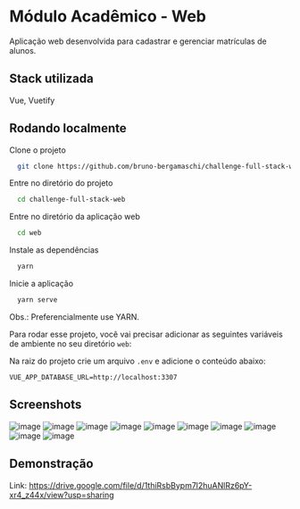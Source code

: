 
# Módulo Acadêmico - Web

Aplicação web desenvolvida para cadastrar e gerenciar matrículas de alunos.


## Stack utilizada

Vue, Vuetify

## Rodando localmente

Clone o projeto

```bash
  git clone https://github.com/bruno-bergamaschi/challenge-full-stack-web.git
```

Entre no diretório do projeto

```bash
  cd challenge-full-stack-web
```

Entre no diretório da aplicação web

```bash
  cd web
```

Instale as dependências

```bash
  yarn
```

Inicie a aplicação

```bash
  yarn serve
```

Obs.: Preferencialmente use YARN.

Para rodar esse projeto, você vai precisar adicionar as seguintes variáveis de ambiente no seu diretório `web`:

Na raiz do projeto crie um arquivo `.env` e adicione o conteúdo abaixo:

`VUE_APP_DATABASE_URL=http://localhost:3307`

## Screenshots

![image](https://user-images.githubusercontent.com/52868587/194387236-6b66a4ec-477d-4b4b-88ef-ae3c20de021c.png)
![image](https://user-images.githubusercontent.com/52868587/194387295-c26ec571-1ac0-42d8-af3c-7de1e8dbd65e.png)
![image](https://user-images.githubusercontent.com/52868587/194387334-7a1c2bbe-a668-466c-9f21-b73490a4f2bb.png)
![image](https://user-images.githubusercontent.com/52868587/194387365-97fc9db3-7e9a-4a98-b284-b05f194b2bce.png)
![image](https://user-images.githubusercontent.com/52868587/194387491-f0a025d4-3454-4846-a437-429f995fd7fe.png)
![image](https://user-images.githubusercontent.com/52868587/194387544-5f56d1f0-b676-4ea4-b228-b18051d9cdea.png)
![image](https://user-images.githubusercontent.com/52868587/194387604-da2f0650-6270-411c-a1f0-0bf5117a3fa9.png)
![image](https://user-images.githubusercontent.com/52868587/194388372-f75924f6-505e-4498-a0e7-7ebea251d8f3.png)
![image](https://user-images.githubusercontent.com/52868587/194388450-1269cbcb-60e1-48d3-bd06-5fd65d8dab2c.png)
![image](https://user-images.githubusercontent.com/52868587/194388507-f176f7e2-317d-449b-9e7b-466acab530d3.png)

## Demonstração

Link: https://drive.google.com/file/d/1thiRsbBypm7l2huANlRz6pY-xr4_z44x/view?usp=sharing
